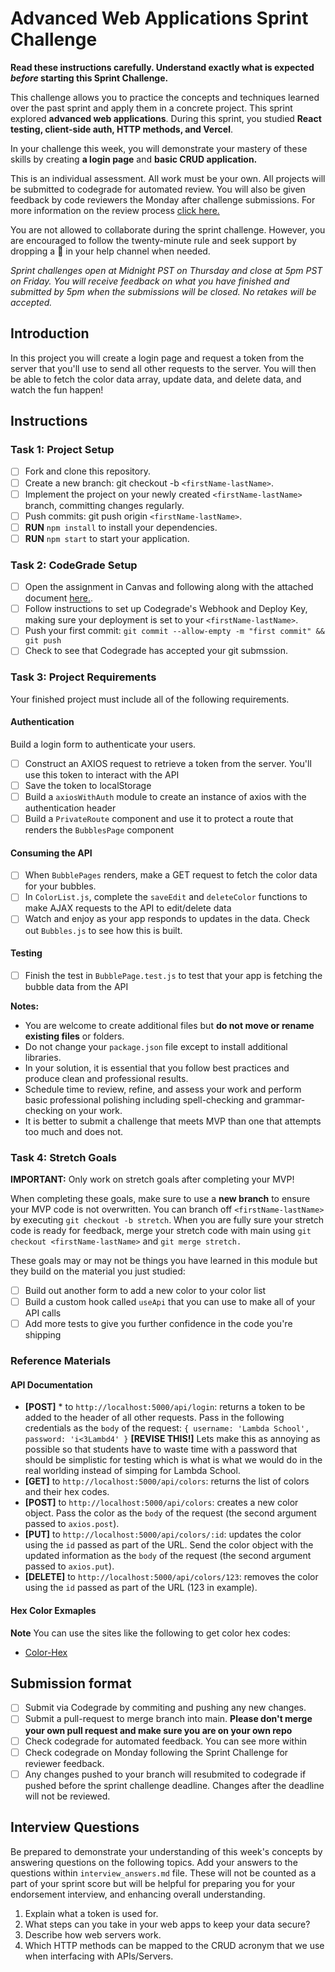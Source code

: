 # Advanced Web Applications Sprint Challenge

**Read these instructions carefully. Understand exactly what is expected _before_ starting this Sprint Challenge.**

This challenge allows you to practice the concepts and techniques learned over the past sprint and apply them in a concrete project. This sprint explored **advanced web applications**. During this sprint, you studied **React testing, client-side auth, HTTP methods, and Vercel**.

In your challenge this week, you will demonstrate your mastery of these skills by creating **a login page** and **basic CRUD application.**

This is an individual assessment. All work must be your own. All projects will be submitted to codegrade for automated review. You will also be given feedback by code reviewers the Monday after challenge submissions. For more information on the review process [click here.](https://www.notion.so/lambdaschool/How-to-View-Feedback-in-CodeGrade-c5147cee220c4044a25de28bcb6bb54a)

You are not allowed to collaborate during the sprint challenge. However, you are encouraged to follow the twenty-minute rule and seek support by dropping a :wave: in your help channel when needed.

_Sprint challenges open at Midnight PST on Thursday and close at 5pm PST on Friday. You will receive feedback on what you have finished and submitted by 5pm when the submissions will be closed. No retakes will be accepted._

## Introduction

In this project you will create a login page and request a token from the server that you'll use to send all other requests to the server. You will then be able to fetch the color data array, update data, and delete data, and watch the fun happen!

## Instructions

### Task 1: Project Setup

-   [ ] Fork and clone this repository.
-   [ ] Create a new branch: git checkout -b `<firstName-lastName>`.
-   [ ] Implement the project on your newly created `<firstName-lastName>` branch, committing changes regularly.
-   [ ] Push commits: git push origin `<firstName-lastName>`.
-   [ ] **RUN** `npm install` to install your dependencies.
-   [ ] **RUN** `npm start` to start your application.

### Task 2: CodeGrade Setup

-   [ ] Open the assignment in Canvas and following along with the attached document [here.](https://www.notion.so/lambdaschool/Submitting-an-assignment-via-Code-Grade-A-Step-by-Step-Walkthrough-07bd65f5f8364e709ecb5064735ce374).
-   [ ] Follow instructions to set up Codegrade's Webhook and Deploy Key, making sure your deployment is set to your `<firstName-lastName>`.
-   [ ] Push your first commit: `git commit --allow-empty -m "first commit" && git push`
-   [ ] Check to see that Codegrade has accepted your git submssion.

### Task 3: Project Requirements

Your finished project must include all of the following requirements.

#### Authentication

Build a login form to authenticate your users.

-   [ ] Construct an AXIOS request to retrieve a token from the server. You'll use this token to interact with the API
-   [ ] Save the token to localStorage
-   [ ] Build a `axiosWithAuth` module to create an instance of axios with the authentication header
-   [ ] Build a `PrivateRoute` component and use it to protect a route that renders the `BubblesPage` component

#### Consuming the API

-   [ ] When `BubblePages` renders, make a GET request to fetch the color data for your bubbles.
-   [ ] In `ColorList.js`, complete the `saveEdit` and `deleteColor` functions to make AJAX requests to the API to edit/delete data
-   [ ] Watch and enjoy as your app responds to updates in the data. Check out `Bubbles.js` to see how this is built.

#### Testing

-   [ ] Finish the test in `BubblePage.test.js` to test that your app is fetching the bubble data from the API

**Notes:**

-   You are welcome to create additional files but **do not move or rename existing files** or folders.
-   Do not change your `package.json` file except to install additional libraries.
-   In your solution, it is essential that you follow best practices and produce clean and professional results.
-   Schedule time to review, refine, and assess your work and perform basic professional polishing including spell-checking and grammar-checking on your work.
-   It is better to submit a challenge that meets MVP than one that attempts too much and does not.

### Task 4: Stretch Goals

**IMPORTANT:** Only work on stretch goals after completing your MVP!

When completing these goals, make sure to use a **new branch** to ensure your MVP code is not overwritten. You can branch off `<firstName-lastName>` by executing `git checkout -b stretch`. When you are fully sure your stretch code is ready for feedback, merge your stretch code with main using `git checkout <firstName-lastName>` and `git merge stretch.`

These goals may or may not be things you have learned in this module but they build on the material you just studied:

-   [ ] Build out another form to add a new color to your color list
-   [ ] Build a custom hook called `useApi` that you can use to make all of your API calls
-   [ ] Add more tests to give you further confidence in the code you're shipping

### Reference Materials

#### API Documentation

-   **[POST]** \* to `http://localhost:5000/api/login`: returns a token to be added to the header of all other requests. Pass in the following credentials as the `body` of the request: `{ username: 'Lambda School', password: 'i<3Lambd4' }`
    **[REVISE THIS!]** Lets make this as annoying as possible so that students have to waste time with a password that should be simplistic for testing which is what is what we would do in the real worlding instead of simping for Lambda School.
-   **[GET]** to `http://localhost:5000/api/colors`: returns the list of colors and their hex codes.
-   **[POST]** to `http://localhost:5000/api/colors`: creates a new color object. Pass the color as the `body` of the request (the second argument passed to `axios.post`).
-   **[PUT]** to `http://localhost:5000/api/colors/:id`: updates the color using the `id` passed as part of the URL. Send the color object with the updated information as the `body` of the request (the second argument passed to `axios.put`).
-   **[DELETE]** to `http://localhost:5000/api/colors/123`: removes the color using the `id` passed as part of the URL (123 in example).

#### Hex Color Exmaples

**Note** You can use the sites like the following to get color hex codes:

-   [Color-Hex](https://www.color-hex.com/)

## Submission format

-   [ ] Submit via Codegrade by commiting and pushing any new changes.
-   [ ] Submit a pull-request to merge <firstName-lastName> branch into main. **Please don't merge your own pull request and make sure you are on your own repo**
-   [ ] Check codegrade for automated feedback. You can see more within
-   [ ] Check codegrade on Monday following the Sprint Challenge for reviewer feedback.
-   [ ] Any changes pushed to your <firstName-lastName> branch will resubmited to codegrade if pushed before the sprint challenge deadline. Changes after the deadline will not be reviewed.

## Interview Questions

Be prepared to demonstrate your understanding of this week's concepts by answering questions on the following topics. Add your answers to the questions within `interview_answers.md` file. These will not be counted as a part of your sprint score but will be helpful for preparing you for your endorsement interview, and enhancing overall understanding.

1. Explain what a token is used for.
2. What steps can you take in your web apps to keep your data secure?
3. Describe how web servers work.
4. Which HTTP methods can be mapped to the CRUD acronym that we use when interfacing with APIs/Servers.
